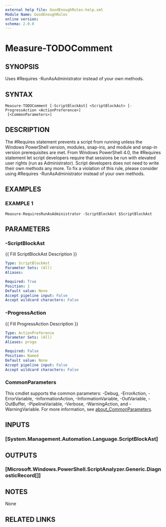 ```yaml
---
external help file: GoodEnoughRules-help.xml
Module Name: GoodEnoughRules
online version:
schema: 2.0.0
---
```


# Measure-TODOComment

## SYNOPSIS
Uses #Requires -RunAsAdministrator instead of your own methods.

## SYNTAX

```
Measure-TODOComment [-ScriptBlockAst] <ScriptBlockAst> [-ProgressAction <ActionPreference>]
 [<CommonParameters>]
```

## DESCRIPTION
The #Requires statement prevents a script from running unless the Windows PowerShell
version, modules, snap-ins, and module and snap-in version prerequisites are met.
From Windows PowerShell 4.0, the #Requires statement let script developers require that
sessions be run with elevated user rights (run as Administrator).
Script developers does
not need to write their own methods any more.
To fix a violation of this rule, please
consider using #Requires -RunAsAdministrator instead of your own methods.

## EXAMPLES

### EXAMPLE 1
```
Measure-RequiresRunAsAdministrator -ScriptBlockAst $ScriptBlockAst
```

## PARAMETERS

### -ScriptBlockAst
{{ Fill ScriptBlockAst Description }}

```yaml
Type: ScriptBlockAst
Parameter Sets: (All)
Aliases:

Required: True
Position: 1
Default value: None
Accept pipeline input: False
Accept wildcard characters: False
```

### -ProgressAction
{{ Fill ProgressAction Description }}

```yaml
Type: ActionPreference
Parameter Sets: (All)
Aliases: proga

Required: False
Position: Named
Default value: None
Accept pipeline input: False
Accept wildcard characters: False
```

### CommonParameters
This cmdlet supports the common parameters: -Debug, -ErrorAction, -ErrorVariable, -InformationAction, -InformationVariable, -OutVariable, -OutBuffer, -PipelineVariable, -Verbose, -WarningAction, and -WarningVariable. For more information, see [about_CommonParameters](http://go.microsoft.com/fwlink/?LinkID=113216).

## INPUTS

### [System.Management.Automation.Language.ScriptBlockAst]
## OUTPUTS

### [Microsoft.Windows.PowerShell.ScriptAnalyzer.Generic.DiagnosticRecord[]]
## NOTES
None

## RELATED LINKS
